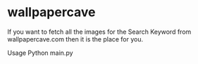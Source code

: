 # wallpapercave
If you want to fetch all the images for the Search Keyword from wallpapercave.com then it is the place for you.

Usage
Python main.py <search keyword>
